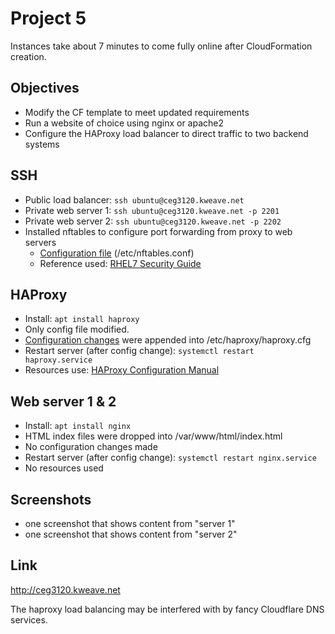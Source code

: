 # Project 5

Instances take about 7 minutes to come fully online after CloudFormation creation.

## Objectives

- Modify the CF template to meet updated requirements
- Run a website of choice using nginx or apache2
- Configure the HAProxy load balancer to direct traffic to two backend systems

## SSH

- Public load balancer: `ssh ubuntu@ceg3120.kweave.net`
- Private web server 1: `ssh ubuntu@ceg3120.kweave.net -p 2201`
- Private web server 2: `ssh ubuntu@ceg3120.kweave.net -p 2202`
- Installed nftables to configure port forwarding from proxy to web servers
  - [Configuration file](./files/nftables.conf) (/etc/nftables.conf)
  - Reference used: [RHEL7 Security Guide](https://access.redhat.com/documentation/en-us/red_hat_enterprise_linux/7/html/security_guide/sec-configuring_port_forwarding_using_nftables)

## HAProxy

- Install: `apt install haproxy`
- Only config file modified.
- [Configuration changes](./files/haproxy.cfg.append) were appended into /etc/haproxy/haproxy.cfg
- Restart server (after config change): `systemctl restart haproxy.service`
- Resources use: [HAProxy Configuration Manual](https://cbonte.github.io/haproxy-dconv/2.0/configuration.html)

## Web server 1 & 2

- Install: `apt install nginx`
- HTML index files were dropped into /var/www/html/index.html
- No configuration changes made
- Restart server (after config change): `systemctl restart nginx.service`
- No resources used

## Screenshots

- one screenshot that shows content from "server 1"
- one screenshot that shows content from "server 2"

## Link

http://ceg3120.kweave.net

The haproxy load balancing may be interfered with by fancy Cloudflare DNS services.
